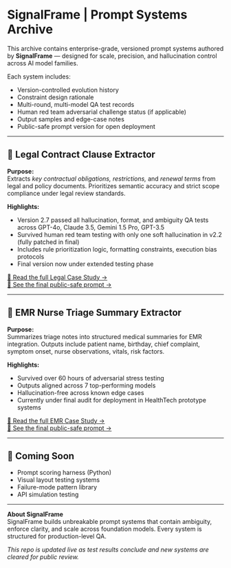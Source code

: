 # SignalFrame | Prompt Systems Archive

This archive contains enterprise-grade, versioned prompt systems authored by **SignalFrame** — designed for scale, precision, and hallucination control across AI model families.

Each system includes:
- Version-controlled evolution history
- Constraint design rationale
- Multi-round, multi-model QA test records
- Human red team adversarial challenge status (if applicable)
- Output samples and edge-case notes
- Public-safe prompt version for open deployment

---

## 📄 Legal Contract Clause Extractor

**Purpose:**  
Extracts *key contractual obligations, restrictions,* and *renewal terms* from legal and policy documents. Prioritizes semantic accuracy and strict scope compliance under legal review standards.

**Highlights:**
- Version 2.7 passed all hallucination, format, and ambiguity QA tests across GPT-4o, Claude 3.5, Gemini 1.5 Pro, GPT-3.5
- Survived human red team testing with only one soft hallucination in v2.2 (fully patched in final)
- Includes rule prioritization logic, formatting constraints, execution bias protocols
- Final version now under extended testing phase

[🧠 Read the full Legal Case Study →](legal-contract-extractor/CaseStudy.md)  
[📜 See the final public-safe prompt →](legal-contract-extractor/LegalPrompt_v2.7.txt)

---

## 🏥 EMR Nurse Triage Summary Extractor

**Purpose:**  
Summarizes triage notes into structured medical summaries for EMR integration. Outputs include patient name, birthday, chief complaint, symptom onset, nurse observations, vitals, risk factors.

**Highlights:**
- Survived over 60 hours of adversarial stress testing
- Outputs aligned across 7 top-performing models
- Hallucination-free across known edge cases
- Currently under final audit for deployment in HealthTech prototype systems

[🧠 Read the full EMR Case Study →](emr-nurse-triage-summary/CaseStudy.md)  
[📜 See the final public-safe prompt →](emr-nurse-triage-summary/EMRPrompt_Final.txt)

---

## 🧪 Coming Soon

- Prompt scoring harness (Python)
- Visual layout testing systems
- Failure-mode pattern library
- API simulation testing

---

**About SignalFrame**  
SignalFrame builds unbreakable prompt systems that contain ambiguity, enforce clarity, and scale across foundation models. Every system is structured for production-level QA.

*This repo is updated live as test results conclude and new systems are cleared for public review.*
